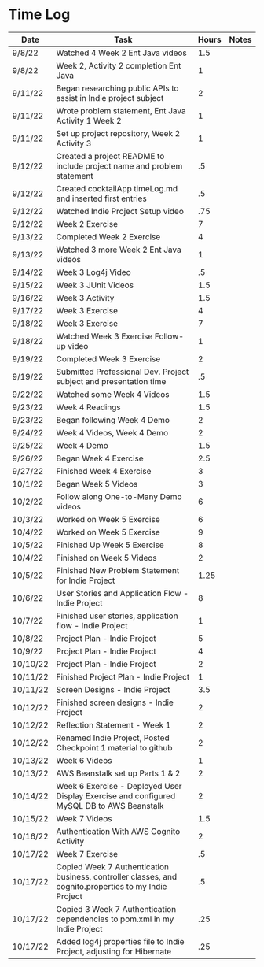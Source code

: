 # Time Log

| Date     | Task                                                                   | Hours | Notes|
|----------|------------------------------------------------------------------------|--|------|
| 9/8/22   | Watched 4 Week 2 Ent Java videos                                       | 1.5 |
| 9/8/22   | Week 2, Activity 2 completion Ent Java                                 | 1 |
| 9/11/22  | Began researching public APIs to assist in Indie project subject       | 2 |
| 9/11/22  | Wrote problem statement, Ent Java Activity 1 Week 2                    | 1 | |
| 9/11/22  | Set up project repository, Week 2 Activity 3                           | 1 |   | 
| 9/12/22  | Created a project README to include project name and problem statement | .5 | |
| 9/12/22  | Created cocktailApp timeLog.md and inserted first entries              | .5 | |
| 9/12/22  | Watched Indie Project Setup video                                      | .75 | |
| 9/12/22  | Week 2 Exercise                                                        | 7 | |
| 9/13/22  | Completed Week 2 Exercise                                              | 4 | |
| 9/13/22  | Watched 3 more Week 2 Ent Java videos                                  | 1 | |
| 9/14/22  | Week 3 Log4j Video                                                     | .5 | |
| 9/15/22  | Week 3 JUnit Videos                                                    | 1.5 | |
| 9/16/22  | Week 3 Activity                                                        | 1.5 | |
| 9/17/22  | Week 3 Exercise                                                        | 4 | |
| 9/18/22  | Week 3 Exercise                                                        | 7 | |
| 9/18/22  | Watched Week 3 Exercise Follow-up video                                | 1 | |
| 9/19/22  | Completed Week 3 Exercise                                              | 2 | |
| 9/19/22  | Submitted Professional Dev. Project subject and presentation time      | .5 | |
| 9/22/22  | Watched some Week 4 Videos                                             | 1.5 | |
| 9/23/22  | Week 4 Readings                                                        | 1.5 | |
| 9/23/22  | Began following Week 4 Demo                                            | 2 | |
| 9/24/22  | Week 4 Videos, Week 4 Demo                                             | 2 | |
| 9/25/22  | Week 4 Demo                                                            | 1.5 | |
| 9/26/22  | Began Week 4 Exercise                                                  | 2.5 | |
| 9/27/22  | Finished Week 4 Exercise                                               | 3 | |
| 10/1/22  | Began Week 5 Videos                                                    | 3 | |
| 10/2/22  | Follow along One-to-Many Demo videos                                   | 6 | |
| 10/3/22  | Worked on Week 5 Exercise                                              | 6 | |
| 10/4/22  | Worked on Week 5 Exercise                                              | 9 | |
| 10/5/22  | Finished Up Week 5 Exercise                                            | 8 | |
| 10/4/22  | Finished on Week 5 Videos                                              | 2 | |
| 10/5/22  | Finished New Problem Statement for Indie Project                       | 1.25 | |
| 10/6/22  | User Stories and Application Flow - Indie Project                      | 8 | |
| 10/7/22  | Finished user stories, application flow - Indie Project                | 1 |
| 10/8/22  | Project Plan - Indie Project                                           | 5 | |
| 10/9/22  | Project Plan - Indie Project                                           | 4 | |
| 10/10/22 | Project Plan - Indie Project                                           | 2 | |
| 10/11/22 | Finished Project Plan - Indie Project                                  | 1 | |
| 10/11/22 | Screen Designs - Indie Project                                         | 3.5 | |
| 10/12/22 | Finished screen designs - Indie Project                                | 2 | |
| 10/12/22 | Reflection Statement - Week 1                                          | 2 | |
| 10/12/22 | Renamed Indie Project, Posted Checkpoint 1 material to github          | 2 | |
| 10/13/22 | Week 6 Videos                                                          | 1 | |
| 10/13/22 | AWS Beanstalk set up Parts 1 & 2                                       | 2 | |
| 10/14/22 | Week 6 Exercise - Deployed User Display Exercise and configured MySQL DB to AWS Beanstalk      | 2 | |
| 10/15/22 | Week 7 Videos                                                          | 1.5 | |
| 10/16/22 | Authentication With AWS Cognito Activity                               | 2 | |
| 10/17/22 | Week 7 Exercise                                                        | .5 | |
| 10/17/22 | Copied Week 7 Authentication business, controller classes, and cognito.properties to my Indie Project | .5 | |
| 10/17/22 | Copied 3 Week 7 Authentication dependencies to pom.xml in my Indie Project | .25 | |
| 10/17/22 | Added log4j properties file to Indie Project, adjusting for Hibernate | .25 | |
